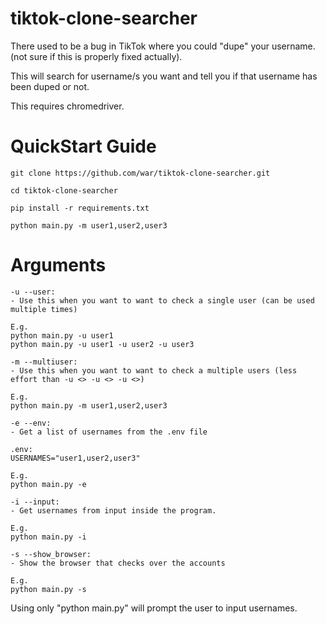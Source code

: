# tiktok-clone-searcher
There used to be a bug in TikTok where you could "dupe" your username. (not sure if this is properly fixed actually).

This will search for username/s you want and tell you if that username has been duped or not.

This requires chromedriver.

# QuickStart Guide
```
git clone https://github.com/war/tiktok-clone-searcher.git

cd tiktok-clone-searcher

pip install -r requirements.txt

python main.py -m user1,user2,user3
```

# Arguments
```
-u --user:
- Use this when you want to want to check a single user (can be used multiple times)

E.g.
python main.py -u user1
python main.py -u user1 -u user2 -u user3
```
```
-m --multiuser:
- Use this when you want to want to check a multiple users (less effort than -u <> -u <> -u <>)

E.g.
python main.py -m user1,user2,user3
```
```
-e --env:
- Get a list of usernames from the .env file

.env:
USERNAMES="user1,user2,user3"

E.g.
python main.py -e
```
```
-i --input:
- Get usernames from input inside the program.

E.g.
python main.py -i
```
```
-s --show_browser:
- Show the browser that checks over the accounts

E.g.
python main.py -s
```

Using only "python main.py" will prompt the user to input usernames.